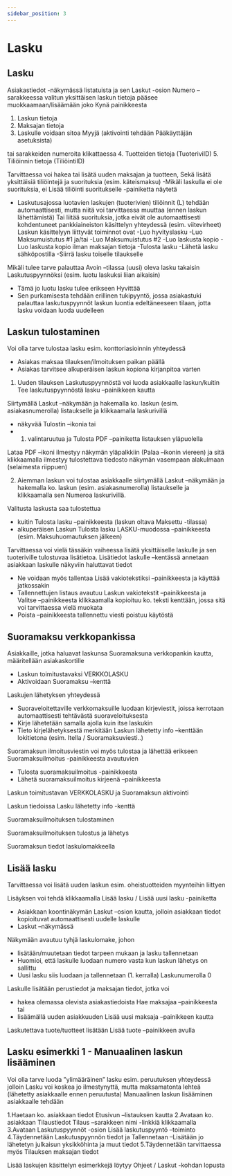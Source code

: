 ```yaml
---
sidebar_position: 3
---
```


# Lasku

## Lasku 

Asiakastiedot -näkymässä listatuista ja sen Laskut -osion Numero –sarakkeessa valitun yksittäisen laskun tietoja pääsee muokkaamaan/lisäämään
joko Kynä painikkeesta
1. Laskun tietoja
2. Maksajan tietoja
3. Laskulle voidaan sitoa Myyjä (aktivointi tehdään Pääkäyttäjän asetuksista)

tai sarakkeiden numeroita klikattaessa
4. Tuotteiden tietoja (TuoteriviID)
5. Tiliöinnin tietoja (TiliöintiID)

Tarvittaessa voi hakea tai lisätä uuden maksajan ja tuotteen, Sekä lisätä yksittäisiä tiliöintejä ja suorituksia (esim. käteismaksu)
-Mikäli laskulla ei ole suorituksia, ei Lisää tiliöinti suoritukselle -painiketta näytetä
- Laskutusajossa luotavien laskujen (tuoterivien) tiliöinnit (L) tehdään automaattisesti, mutta niitä voi tarvittaessa muuttaa (ennen laskun lähettämistä)
Tai liitää suorituksia, jotka eivät ole automaattisesti kohdentuneet pankkiaineiston käsittelyn yhteydessä (esim. viitevirheet)
Laskun käsittelyyn liittyvät toiminnot ovat
-Luo hyvityslasku
-Luo Maksumuistutus #1 ja/tai
-Luo Maksumuistutus #2
-Luo laskusta kopio
-Luo laskusta kopio ilman maksajan tietoja
-Tulosta lasku
-Lähetä lasku sähköpostilla
-Siirrä lasku toiselle tilaukselle

Mikäli tulee tarve palauttaa Avoin –tilassa (uusi) oleva lasku takaisin Laskutuspyynnöksi (esim. luotu laskuksi liian aikaisin)
- Tämä jo luotu lasku tulee erikseen Hyvittää
- Sen purkamisesta tehdään erillinen tukipyyntö, jossa asiakastuki palauttaa laskutuspyynnöt laskun luontia edeltäneeseen tilaan, jotta lasku voidaan luoda uudelleen

## Laskun tulostaminen

Voi olla tarve tulostaa lasku esim. konttoriasioinnin yhteydessä
- Asiakas maksaa tilauksen/ilmoituksen paikan päällä
- Asiakas tarvitsee alkuperäisen laskun kopiona kirjanpitoa varten

1. Uuden tilauksen Laskutuspyynnöstä voi luoda asiakkaalle laskun/kuitin Tee laskutuspyynnöstä lasku –painikkeen kautta

Siirtymällä Laskut –näkymään ja hakemalla ko. laskun (esim. asiakasnumerolla) listaukselle ja klikkaamalla laskurivillä
- näkyvää Tulostin –ikonia tai
- 1. valintaruutua ja Tulosta PDF –painiketta listauksen yläpuolella

Lataa PDF –ikoni ilmestyy näkymän yläpalkkiin (Palaa –ikonin viereen) ja sitä klikkaamalla ilmestyy tulostettava tiedosto näkymän vasempaan alakulmaan (selaimesta riippuen)

2. Aiemman laskun voi tulostaa asiakkaalle siirtymällä Laskut –näkymään ja hakemalla ko. laskun (esim. asiakasnumerolla) listaukselle ja klikkaamalla sen Numeroa laskurivillä.

Valitusta laskusta saa tulostettua
- kuitin Tulosta lasku –painikkeesta (laskun oltava Maksettu -tilassa)
- alkuperäisen Laskun Tulosta lasku LASKU-muodossa –painikkeesta (esim. Maksuhuomautuksen jälkeen)

Tarvittaessa voi vielä tässäkin vaiheessa lisätä yksittäiselle laskulle ja sen tuoteriville tulostuvaa lisätietoa.
Lisätiedot laskulle –kentässä annetaan asiakkaan laskulle näkyviin haluttavat tiedot
- Ne voidaan myös tallentaa Lisää vakiotekstiksi –painikkeesta ja käyttää jatkossakin
- Tallennettujen listaus avautuu Laskun vakiotekstit –painikkeesta ja Valitse –painikkeesta klikkaamalla kopioituu ko. teksti kenttään, jossa sitä voi tarvittaessa vielä muokata
- Poista –painikkeesta tallennettu viesti poistuu käytöstä

## Suoramaksu verkkopankissa

Asiakkaille, jotka haluavat laskunsa Suoramaksuna verkkopankin kautta, määritellään asiakaskortille
- Laskun toimitustavaksi VERKKOLASKU
- Aktivoidaan Suoramaksu –kenttä

Laskujen lähetyksen yhteydessä
- Suoraveloitettaville verkkomaksuille luodaan kirjeviestit, joissa kerrotaan automaattisesti tehtävästä suoraveloituksesta
- Kirje lähetetään samalla ajolla kuin itse laskukin
- Tieto kirjelähetyksestä merkitään Laskun lähetetty info –kenttään lokitietona (esim. Itella / Suoramaksuviesti..)

Suoramaksun ilmoitusviestin voi myös tulostaa ja lähettää erikseen Suoramaksuilmoitus -painikkeesta avautuvien
- Tulosta suoramaksuilmoitus -painikkeesta
- Lähetä suoramaksuilmoitus kirjeenä –painikkeesta

Laskun toimitustavan VERKKOLASKU ja Suoramaksun aktivointi

Laskun tiedoissa Lasku lähetetty info -kenttä

Suoramaksuilmoituksen tulostaminen

Suoramaksuilmoituksen tulostus ja lähetys

Suoramaksun tiedot laskulomakkeella

## Lisää lasku

Tarvittaessa voi lisätä uuden laskun esim. oheistuotteiden myynteihin liittyen

Lisäyksen voi tehdä klikkaamalla Lisää lasku / Lisää uusi lasku -painiketta
- Asiakkaan koontinäkymän Laskut –osion kautta, jolloin asiakkaan tiedot kopioituvat automaattisesti uudelle laskulle
- Laskut –näkymässä

Näkymään avautuu tyhjä laskulomake, johon
- lisätään/muutetaan tiedot tarpeen mukaan ja lasku tallennetaan
- Huomioi, että laskulle luodaan numero vasta kun laskun lähetys on sallittu
- Uusi lasku siis luodaan ja tallennetaan (1. kerralla) Laskunumerolla 0

Laskulle lisätään perustiedot ja maksajan tiedot, jotka voi
- hakea olemassa olevista asiakastiedoista Hae maksajaa –painikkeesta tai
- lisäämällä uuden asiakkuuden Lisää uusi maksaja –painikkeen kautta

Laskutettava tuote/tuotteet lisätään Lisää tuote –painikkeen avulla

## Lasku esimerkki 1 - Manuaalinen laskun lisääminen

Voi olla tarve luoda ”ylimääräinen” lasku esim. peruutuksen yhteydessä jolloin
Lasku voi koskea jo ilmestynyttä, mutta maksamatonta lehteä (lähetetty asiakkaalle ennen peruutusta)
Manuaalinen laskun lisääminen asiakkaalle tehdään

1.Haetaan ko. asiakkaan tiedot Etusivun –listauksen kautta
2.Avataan ko. asiakkaan Tilaustiedot Tilaus –sarakkeen nimi -linkkiä klikkaamalla
3.Avataan Laskutuspyynnöt -osion Lisää laskutuspyyntö –toiminto
4.Täydennetään Laskutuspyynnön tiedot ja Tallennetaan
–Lisätään jo lähetetyn julkaisun yksikköhinta ja muut tiedot
5.Täydennetään tarvittaessa myös Tilauksen maksajan tiedot

Lisää laskujen käsittelyn esimerkkejä löytyy Ohjeet / Laskut -kohdan lopusta
